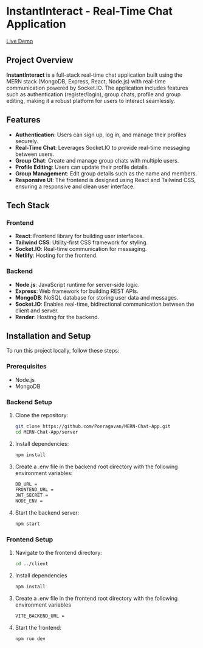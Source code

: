 # InstantInteract - Real-Time Chat Application

[Live Demo](https://instantinteract.netlify.app/)

## Project Overview

**InstantInteract** is a full-stack real-time chat application built using the MERN stack (MongoDB, Express, React, Node.js) with real-time communication powered by Socket.IO. The application includes features such as authentication (register/login), group chats, profile and group editing, making it a robust platform for users to interact seamlessly.

## Features

- **Authentication**: Users can sign up, log in, and manage their profiles securely.
- **Real-Time Chat**: Leverages Socket.IO to provide real-time messaging between users.
- **Group Chat**: Create and manage group chats with multiple users.
- **Profile Editing**: Users can update their profile details.
- **Group Management**: Edit group details such as the name and members.
- **Responsive UI**: The frontend is designed using React and Tailwind CSS, ensuring a responsive and clean user interface.

## Tech Stack

### Frontend
- **React**: Frontend library for building user interfaces.
- **Tailwind CSS**: Utility-first CSS framework for styling.
- **Socket.IO**: Real-time communication for messaging.
- **Netlify**: Hosting for the frontend.

### Backend
- **Node.js**: JavaScript runtime for server-side logic.
- **Express**: Web framework for building REST APIs.
- **MongoDB**: NoSQL database for storing user data and messages.
- **Socket.IO**: Enables real-time, bidirectional communication between the client and server.
- **Render**: Hosting for the backend.

## Installation and Setup

To run this project locally, follow these steps:

### Prerequisites
- Node.js
- MongoDB

### Backend Setup

1. Clone the repository:
    ```bash
    git clone https://github.com/Ponragavan/MERN-Chat-App.git
    cd MERN-Chat-App/server
    ```

2. Install dependencies:
    ```bash
    npm install
    ```

3. Create a .env file in the backend root directory with the following environment variables:
    ```bash
    DB_URL = 
    FRONTEND_URL = 
    JWT_SECRET = 
    NODE_ENV = 
    ```

4. Start the backend server:
    ```bash
    npm start
    ```

### Frontend Setup

1. Navigate to the frontend directory:
    ```bash
    cd ../client
    ```

2. Install dependencies
    ```bash
    npm install
    ```
3. Create a .env file in the frontend root directory with the following environment variables
    ```bash
    VITE_BACKEND_URL =
    ```

4. Start the frontend:
    ```bash
    npm run dev
    ```
